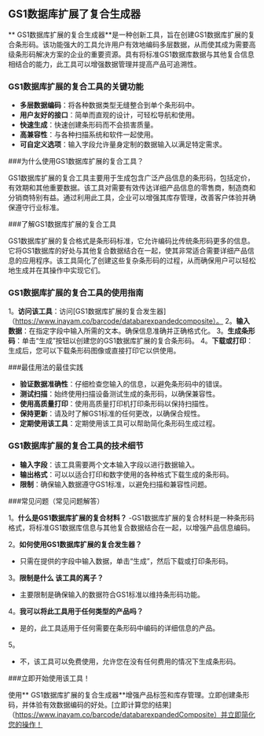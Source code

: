 ## GS1数据库扩展了复合生成器

** GS1数据库扩展的复合生成器**是一种创新工具，旨在创建GS1数据库扩展的复合条形码。该功能强大的工具允许用户有效地编码多层数据，从而使其成为需要高级条形码解决方案的企业的重要资源。具有将标准GS1数据库数据与其他复合信息相结合的能力，此工具可以增强数据管理并提高产品可追溯性。

### GS1数据库扩展的复合工具的关键功能

-  **多层数据编码**：将各种数据类型无缝整合到单个条形码中。
-  **用户友好的接口**：简单而直观的设计，可轻松导航和使用。
-  **快速生成**：快速创建条形码而不会损害质量。
-  **高兼容性**：与各种扫描系统和软件一起使用。
-  **可自定义选项**：输入字段允许量身定制的数据输入以满足特定需求。

###为什么使用GS1数据库扩展的复合工具？

GS1数据库扩展的复合工具主要用于生成包含广泛产品信息的条形码，包括定价，有效期和其他重要数据。该工具对需要有效传达详细产品信息的零售商，制造商和分销商特别有益。通过利用此工具，企业可以增强其库存管理，改善客户体验并确保遵守行业标准。

###了解GS1数据库扩展的复合工具

GS1数据库扩展的复合格式是条形码标准，它允许编码比传统条形码更多的信息。它将GS1数据库的好处与其他复合数据结合在一起，使其非常适合需要详细产品信息的应用程序。该工具简化了创建这些复杂条形码的过程，从而确保用户可以轻松地生成并在其操作中实现它们。

### GS1数据库扩展的复合工具的使用指南

1。**访问该工具**：访问[GS1数据库扩展的复合发生器]（https://www.inayam.co/barcode/databarexpandedcomposite）。
2。**输入数据**：在指定字段中输入所需的文本。确保信息准确并正确格式化。
3。**生成条形码**：单击“生成”按钮以创建您的GS1数据库扩展的复合条形码。
4。**下载或打印**：生成后，您可以下载条形码图像或直接打印它以供使用。

###最佳用法的最佳实践

-  **验证数据准确性**：仔细检查您输入的信息，以避免条形码中的错误。
-  **测试扫描**：始终使用扫描设备测试生成的条形码，以确保兼容性。
-  **使用高质量打印**：使用高质量打印机打印条形码以保持扫描性。
-  **保持更新**：请及时了解GS1标准的任何更改，以确保合规性。
-  **定期使用该工具**：定期使用该工具可以帮助简化条形码生成过程。

### GS1数据库扩展的复合工具的技术细节

-  **输入字段**：该工具需要两个文本输入字段以进行数据输入。
-  **输出格式**：可以以适合打印和数字使用的各种格式下载生成的条形码。
-  **限制**：确保输入数据遵守GS1标准，以避免扫描和兼容性问题。

###常见问题（常见问题解答）

1。**什么是GS1数据库扩展的复合材料？**
-GS1数据库扩展的复合材料是一种条形码格式，将标准GS1数据库信息与其他复合数据结合在一起，以增强产品信息编码。

2。**如何使用GS1数据库扩展的复合发生器？**
- 只需在提供的字段中输入数据，单击“生成”，然后下载或打印条形码。

3。**限制是什么 该工具的离子？**
- 主要限制是确保输入的数据符合GS1标准以维持条形码功能。

4。**我可以将此工具用于任何类型的产品吗？**
- 是的，此工具适用于任何需要在条形码中编码的详细信息的产品。

5。
- 不，该工具可以免费使用，允许您在没有任何费用的情况下生成条形码。

###立即开始使用该工具！

使用** GS1数据库扩展的复合生成器**增强产品标签和库存管理。立即创建条形码，并体验有效数据编码的好处。[立即计算您的结果]（https://www.inayam.co/barcode/databarexpandedComposite）并立即简化您的操作！